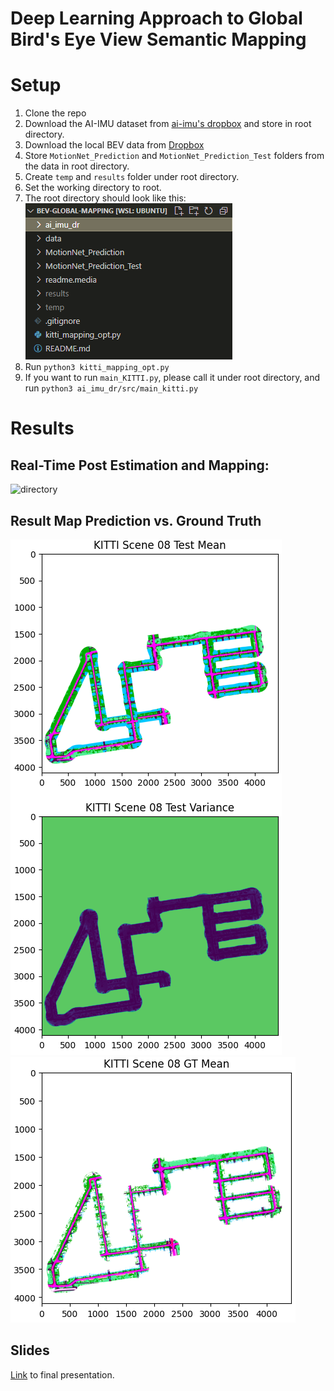 # Deep Learning Approach to Global Bird's Eye View Semantic Mapping

# Setup
1. Clone the repo
2. Download the AI-IMU dataset from [ai-imu's dropbox](https://www.dropbox.com/s/ey41xsvfqca30vv/data.zip) and store in root directory.
3. Download the local BEV data from [Dropbox](https://www.dropbox.com/sh/56eouqw809psm58/AACC8PTWqbCWVDQskIL6y2iRa?dl=0)
4. Store `MotionNet_Prediction` and `MotionNet_Prediction_Test` folders from the data in root directory.
4. Create `temp` and `results` folder under root directory.
5. Set the working directory to root.
6. The root directory should look like this:  
![directory](readme.media/readme_directory.PNG)
7. Run `python3 kitti_mapping_opt.py`
8. If you want to run `main_KITTI.py`, please call it under root directory, and run `python3 ai_imu_dr/src/main_kitti.py`

# Results
## Real-Time Post Estimation and Mapping:
![directory](readme.media/globalmap_rviz_prediction.gif)

## Result Map Prediction vs. Ground Truth
![directory](readme.media/scene_08_mean_variance.PNG)![directory](readme.media/scene_08_gt_mean.PNG)

## Slides
[Link](readme.media/Presentation.pptx) to final presentation.